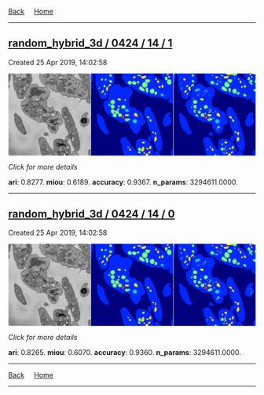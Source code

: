 
[Back](..)&nbsp;&nbsp;&nbsp;&nbsp;&nbsp;[Home](https://leapmanlab.github.io/snapshots)

---

<div class="summary"><a href="1"><h2>random_hybrid_3d / 0424 / 14 / 1</h2></a><p>Created 25 Apr 2019, 14:02:58
</p><a href="1"><img src="1/media/summary.png" align="center"></a><p>
<i>Click for more details</i>
</p></div>

**ari**: 0.8277. **miou**: 0.6189. **accuracy**: 0.9367. **n_params**: 3294611.0000. 

---

<div class="summary"><a href="0"><h2>random_hybrid_3d / 0424 / 14 / 0</h2></a><p>Created 25 Apr 2019, 14:02:58
</p><a href="0"><img src="0/media/summary.png" align="center"></a><p>
<i>Click for more details</i>
</p></div>

**ari**: 0.8265. **miou**: 0.6070. **accuracy**: 0.9360. **n_params**: 3294611.0000. 

---

[Back](..)&nbsp;&nbsp;&nbsp;&nbsp;&nbsp;[Home](https://leapmanlab.github.io/snapshots)

---